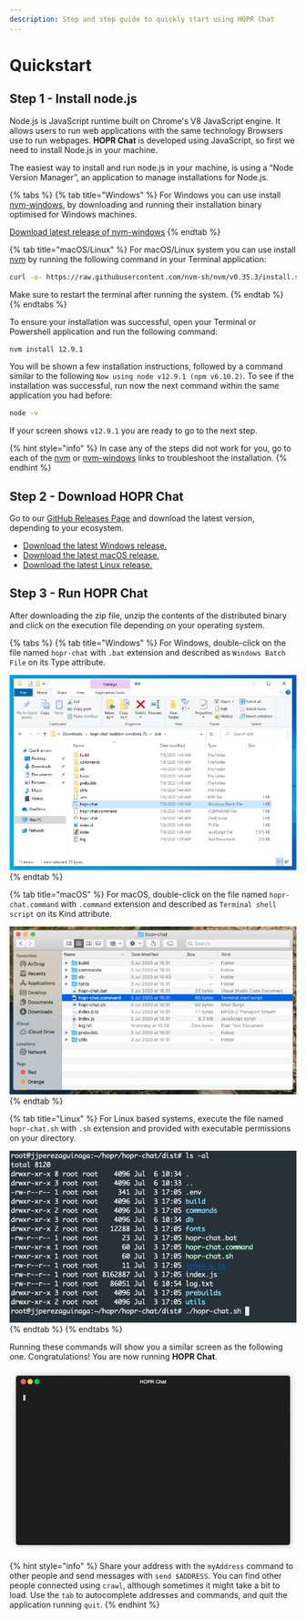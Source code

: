 ```yaml
---
description: Step and step guide to quickly start using HOPR Chat
---
```


# Quickstart

## Step 1 - Install node.js

Node.js is JavaScript runtime built on Chrome's V8 JavaScript engine. It allows users to run web applications with the same technology Browsers use to run webpages. **HOPR Chat** is developed using JavaScript, so first we need to install Node.js in your machine.

The easiest way to install and run node.js in your machine, is using a “Node Version Manager”, an application to manage installations for Node.js.

{% tabs %}
{% tab title="Windows" %}
For Windows you can use install [nvm-windows](https://github.com/coreybutler/nvm-windows), by downloading and running their installation binary optimised for Windows machines.

[Download latest release of nvm-windows](https://github.com/coreybutler/nvm-windows/releases/download/1.1.7/nvm-setup.zip)
{% endtab %}

{% tab title="macOS/Linux" %}
For macOS/Linux system you can use install [nvm](https://github.com/nvm-sh/nvm) by running the following command in your Terminal application:

```bash
curl -o- https://raw.githubusercontent.com/nvm-sh/nvm/v0.35.3/install.sh | bash
```

Make sure to restart the terminal after running the system.
{% endtab %}
{% endtabs %}

To ensure your installation was successful, open your Terminal or Powershell application and run the following command:

```bash
nvm install 12.9.1
```

You will be shown a few installation instructions, followed by a command similar to the following `Now using node v12.9.1 (npm v6.10.2)`. To see if the installation was successful, run now the next command within the same application you had before:

```bash
node -v
```

If your screen shows `v12.9.1` you are ready to go to the next step.

{% hint style="info" %}
 In case any of the steps did not work for you, go to each of the [nvm](https://github.com/nvm-sh/nvm) or [nvm-windows](https://github.com/coreybutler/nvm-windows) links to troubleshoot the installation.
{% endhint %}

## Step 2 - Download HOPR Chat

Go to our [GitHub Releases Page](https://github.com/hoprnet/hopr-core/releases) and download the latest version, depending to your ecosystem.

* [Download the latest Windows release.](https://github.com/hoprnet/hopr-core/releases/download/1.1.6-dev.c992f25/hopr-chat-nodebin-windows.zip)
* [Download the latest macOS release.](https://github.com/hoprnet/hopr-core/releases/download/1.1.6-dev.c992f25/hopr-chat-nodebin-macos.zip)
* [Download the latest Linux release.](https://github.com/hoprnet/hopr-core/releases/download/1.1.6-dev.c992f25/hopr-chat-nodebin-linux.zip)

## Step 3 - Run HOPR Chat

After downloading the zip file, unzip the contents of the distributed binary and click on the execution file depending on your operating system.

{% tabs %}
{% tab title="Windows" %}
For Windows, double-click on the file named `hopr-chat` with `.bat` extension and described as `Windows Batch File` on its Type attribute.

![HOPR Chat executable for Windows Binary](../../.gitbook/assets/image%20%289%29.png)
{% endtab %}

{% tab title="macOS" %}
For macOS, double-click on the file named `hopr-chat.command` with `.command` extension and described as `Terminal shell script` on its Kind attribute.

![HOPR Chat Executable for macOS](../../.gitbook/assets/image%20%2812%29.png)
{% endtab %}

{% tab title="Linux" %}
For Linux based systems, execute the file named `hopr-chat.sh` with `.sh` extension and provided with executable permissions on your directory.

![HOPR Chat Executable for Linux](../../.gitbook/assets/image%20%2811%29.png)
{% endtab %}
{% endtabs %}

Running these commands will show you a similar screen as the following one. Congratulations! You are now running **HOPR Chat**.

![HOPR Chat Running](../../.gitbook/assets/hopr-chat-demo.gif)

{% hint style="info" %}
Share your address with the `myAddress` command to other people and send messages with `send $ADDRESS`. You can find other people connected using `crawl`, although sometimes it might take a bit to load. Use the `tab` to autocomplete addresses and commands, and quit the application running `quit`.
{% endhint %}

